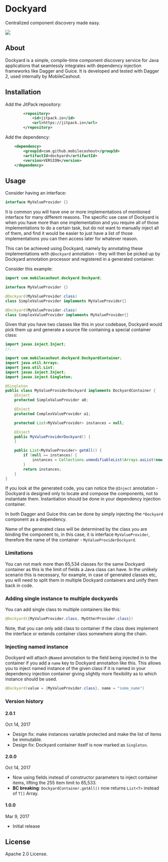 # Dockyard

Centralized component discovery made easy.

[![](https://jitpack.io/v/mobilecashout/dockyard.svg)](https://jitpack.io/#mobilecashout/dockyard)

## About

Dockyard is a simple, compile-time component discovery service for Java applications that seamlessly integrates with 
dependency injection frameworks like Dagger and Guice. It is developed and tested with Dagger 2, used internally
by MobileCashout.

## Installation

Add the JitPack repository:

```xml
		<repository>
		    <id>jitpack.io</id>
		    <url>https://jitpack.io</url>
		</repository>
```

Add the dependency:

```xml
	<dependency>
	    <groupId>com.github.mobilecashout</groupId>
	    <artifactId>dockyard</artifactId>
	    <version>VERSION</version>
	</dependency>
```

## Usage

Consider having an interface:

```java
interface MyValueProvider {}
```

It is common you will have one or more implementations of mentioned interface for many different reasons.
The specific use case of Dockyard is when  you have more than one implementation and you require all of those 
implementations to do a certain task, but do not want to manually inject all of them, and find it would be
easier to just have a list of those implementations you can then access later for whatever reason.

This can be achieved using Dockyard, namely by annotating these implementations with `@Dockyard` annotation - 
they will then be picked up by Dockyard annotation processor and registered in a generated container.

Consider this example:

```java
import com.mobilecashout.dockyard.Dockyard;

interface MyValueProvider {}

@Dockyard(MyValueProvider.class)
class SimpleValueProvider implements MyValueProvider{}

@Dockyard(MyValueProvider.class)
class ComplexValueProvider implements MyValueProvider{}
```

Given that you have two classes like this in your codebase, Dockyard would pick them up and generate a source file
containing a special container class:

```java
import javax.inject.Inject;
//...

import com.mobilecashout.dockyard.DockyardContainer;
import java.util.Arrays;
import java.util.List;
import javax.inject.Inject;
import javax.inject.Singleton;

@Singleton
public class MyValueProviderDockyard implements DockyardContainer {
    @Inject
    protected SimpleValueProvider a0;

    @Inject
    protected ComplexValueProvider a1;

    protected List<MyValueProvider> instances = null;

    @Inject
    public MyValueProviderDockyard() {
    }

    public List<MyValueProvider> getAll() {
        if (null == instances) {
            instances = Collections.unmodifiableList(Arrays.asList(new MyValueProvider[] {a0,a1}));
        }
        return instances;
    }
}
```

If you look at the generated code, you can notice the `@Inject` annotation - 
Dockyard is designed only to locate and compose the components, not to instantiate them. 
Instantiation should be done in your dependency injection container.

In both Dagger and Guice this can be done by simply injecting the `*Dockyard` component as a
dependency.

Name of the generated class will be determined by the class you are binding the component to,
in this case, it is interface `MyValueProvider`, therefore the name of the container - 
`MyValueProviderDockyard`.

### Limitations

You can not mark more than 65,534 classes for the same Dockyard container as this is the limit of fields
a Java class can have. In the unlikely scenario this is necessary, for example, in case of generated classes
etc, you will need to split them in multiple Dockyard containers and unify them back in code.

### Adding single instance to multiple dockyards

You can add single class to multiple containers like this:

```java
@Dockyard({MyValueProvider.class, MyOtherProvider.class})
```

Note, that you can only add class to container if the class does implement the interface or extends container class
somewhere along the chain.

### Injecting named instance

Dockyard will attach `@Named` annotation to the field being injected in to the container if you add a `name` key to Dockyard annotaiton like this.
This allows you to inject named instance of the given class if it is named in your dependency injection container giving slightly more
flexibility as to which instance should be used.

```java
@Dockyard(value = {MyValueProvider.class}, name = "some_name")
```

### Version history

#### 2.0.1
Oct 14, 2017

- Design fix: make instances variable protected and make the list of items be immutable.
- Design fix: Dockyard container itself is now marked as `Singleton`.

#### 2.0.0
Oct 14, 2017

- Now using fields instead of constructor parameters to inject container items, lifting the 255 item limit to 65,533.
- **BC breaking**: `DockyardContainer.getAll()` now returns `List<T>` instead of `T[]` Array.

#### 1.0.0
Mar 9, 2017

- Initial release

## License

Apache 2.0 License.
